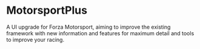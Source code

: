 # MotorsportPlus
A UI upgrade for Forza Motorsport, aiming to improve the existing framework with new information and features for maximum detail and tools to improve your racing.

